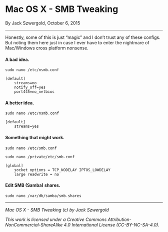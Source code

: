 # Mac OS X - SMB Tweaking

By Jack Szwergold, October 6, 2015

***

Honestly, some of this is just “magic” and I don’t trust any of these configs. But noting them here just in case I ever have to enter the nightmare of Mac/Windows cross platform nonsense.

#### A bad idea.

    sudo nano /etc/nsmb.conf

	[default]
	    streams=no
	    notify_off=yes
	    port445=no_netbios

#### A better idea.

    sudo nano /etc/nsmb.conf

	[default]
	    streams=yes

#### Something that might work.

	sudo nano /etc/smb.conf
	
	sudo nano /private/etc/smb.conf

	[global]
	    socket options = TCP_NODELAY IPTOS_LOWDELAY
	    large readwrite = no

#### Edit SMB (Samba) shares.

	sudo nano /var/db/samba/smb.shares

***

*Mac OS X - SMB Tweaking (c) by Jack Szwergold*

*This work is licensed under a Creative Commons Attribution-NonCommercial-ShareAlike 4.0 International License (CC-BY-NC-SA-4.0).*